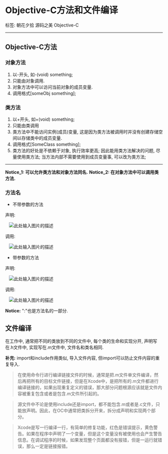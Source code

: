 ﻿# Objective-C方法和文件编译

标签: 朝花夕拾 源码之美 Objective-C

---

## Objective-C方法

### 对象方法

> 
1. 以-开头, 如-(void) something;
2. 只能由对象调用.
3. 对象方法中可以访问当前对象的成员变量.
4. 调用格式[someObj something];

### 类方法

> 
1. 以+开头, 如+(void) something;
2. 只能由类调用
3. 类方法中不能访问实例(成员)变量, 这是因为类方法被调用时并没有创建存储空间以存储类中的成员变量.
4. 调用格式[SomeClass something];
5. 类方法的好处是不依赖于对象, 执行效率更高; 因此能用类方法解决的问题, 尽量使用类方法; 当方法内部不需要使用到成员变量事, 可以改为类方法;

---
> 
**Notice_1: 可以允许类方法和对象方法同名.**
**Notice_2: 在对象方法中可以调用类方法.**

### 方法名

- 不带参数的方法

声明:

&nbsp;&nbsp; ![此处输入图片的描述][1]

调用:

&nbsp;&nbsp; ![此处输入图片的描述][2]

- 带参数的方法

声明:

&nbsp;&nbsp; ![此处输入图片的描述][3]

调用:

&nbsp;&nbsp; ![此处输入图片的描述][4]

> 
**Notice:** ":"也是方法名的一部分.

## 文件编译

在工作中, 通常把不同的类放到不同的文件中, 每个类的生命和实现分开, 声明写在.h文件中, 实现写在.m文件中, 文件名和类名相同.

> 
**补充:** import和include作用类似, 导入文件内容, 但import可以防止文件内容的重复导入.

> 在使用命令行进行编译链接文件的时候，通常是把.m文件单文件编译，然后再把所有的目标文件链接，但是在Xcode中，是把所有的.m文件都进行编译链接的，如果出现重复定义的错误，那大部分问题根源应该就是文件内容被重复包含或者是包含.m文件所引起的。

> 源文件中不论是使用include还是import，都不能包含.m或者是.c文件，只能放声明。因此，在OC中通常把类拆分开来，拆分成声明和实现两个部分。

> Xcode是写一行编译一行，有简单的修复功能，红色是错误提示，黄色警告。如果在程序中声明了一个变量，但是这个变量没有被使用也会产生警告信息。在调试程序的时候，如果发现整个页面都没有报错，但是一运行就错误，那么一定是链接报错。

  [1]: http://i.niupic.com/images/2017/06/07/43kcoN.png
  [2]: http://i.niupic.com/images/2017/06/07/9reXPj.png
  [3]: http://i.niupic.com/images/2017/06/07/9jDTIX.png
  [4]: http://i.niupic.com/images/2017/06/07/ZRPHsn.png